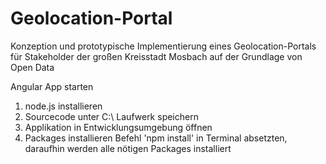 # Geolocation-Portal
Konzeption und prototypische Implementierung eines Geolocation-Portals für Stakeholder der großen Kreisstadt Mosbach auf der Grundlage von Open Data

Angular App starten

1. node.js installieren
2. Sourcecode unter C:\ Laufwerk speichern
3. Applikation in Entwicklungsumgebung öffnen
4. Packages installieren
  Befehl 'npm install' in Terminal absetzten, daraufhin werden alle nötigen Packages installiert
